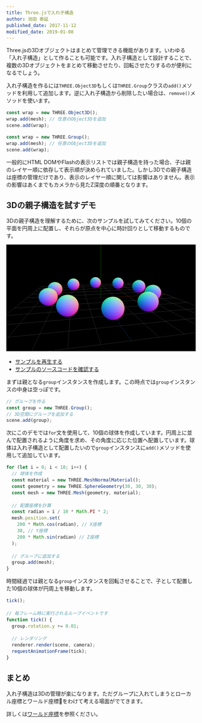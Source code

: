 ```yaml
---
title: Three.jsで入れ子構造
author: 池田 泰延
published_date: 2017-11-12
modified_date: 2019-01-08
---
```


Three.jsの3Dオブジェクトはまとめて管理できる機能があります。いわゆる「入れ子構造」として作ることも可能です。入れ子構造として設計することで、複数の3Dオブジェクトをまとめて移動させたり、回転させたりするのが便利になるでしょう。


入れ子構造を作るには`THREE.Object3D`もしくは`THREE.Group`クラスの`add()`メソッドを利用して追加します。逆に入れ子構造から削除したい場合は、`remove()`メソッドを使います。

```js
const wrap = new THREE.Object3D(); 
wrap.add(mesh); // 任意のObject3Dを追加 
scene.add(wrap); 
```

```js
const wrap = new THREE.Group(); 
wrap.add(mesh); // 任意のObject3Dを追加 
scene.add(wrap); 
```


一般的にHTML DOMやFlashの表示リストでは親子構造を持った場合、子は親のレイヤー順に依存して表示順が決められていました。しかし3Dでの親子構造は座標の管理だけであり、表示のレイヤー順に関しては影響はありません。表示の影響はあくまでもカメラから見たZ深度の順番となります。 

## 3Dの親子構造を試すデモ

3Dの親子構造を理解するために、次のサンプルを試してみてください。10個の平面を円周上に配置し、それらが原点を中心に時計回りとして移動するものです。

![](../imgs/object_group.png)

- [サンプルを再生する](https://ics-creative.github.io/tutorial-three/samples/object_group.html)
- [サンプルのソースコードを確認する](../samples/object_group.html)


まずは親となる`group`インスタンスを作成します。この時点では`group`インスタンスの中身は空っぽです。

```js
// グループを作る
const group = new THREE.Group();
// 3D空間にグループを追加する
scene.add(group);
```


次にこのデモでは`for`文を使用して、10個の球体を作成しています。円周上に並んで配置されるように角度を求め、その角度に応じた位置へ配置しています。球体は入れ子構造として配置したいので`group`インスタンスに`add()`メソッドを使用して追加しています。


```js
for (let i = 0; i < 10; i++) {
  // 球体を作成
  const material = new THREE.MeshNormalMaterial();
  const geometry = new THREE.SphereGeometry(30, 30, 30);
  const mesh = new THREE.Mesh(geometry, material);

  // 配置座標を計算
  const radian = i / 10 * Math.PI * 2;
  mesh.position.set(
    200 * Math.cos(radian), // X座標
    30, // Y座標
    200 * Math.sin(radian) // Z座標
  );

  // グループに追加する
  group.add(mesh);
}
```


時間経過では親となる`group`インスタンスを回転させることで、子として配置した10個の球体が円周上を移動します。 

```js
tick();

// 毎フレーム時に実行されるループイベントです
function tick() {
  group.rotation.y += 0.01;

  // レンダリング
  renderer.render(scene, camera);
  requestAnimationFrame(tick);
}
```

## まとめ

入れ子構造は3Dの管理が楽になります。ただグループに入れてしまうとローカル座標とワールド座標をわけて考える場面がでてきます。

詳しくは[ワールド座標](position_world.md)を参照ください。

